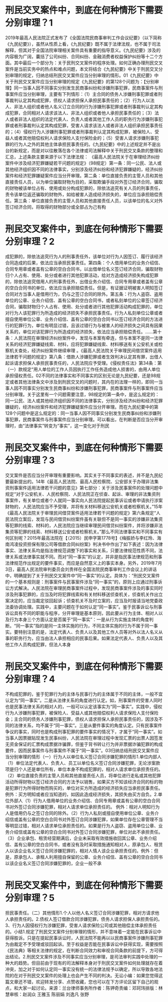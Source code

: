 # 刑民交叉案件中，到底在何种情形下需要分别审理？1

2019年最高人民法院正式发布了《全国法院民商事审判工作会议纪要》（以下简称《九民纪要》），虽然从性质上看，《九民纪要》既不属于法律法规，也不属于司法解释，但其对于全国法院审理相关案件具有重要的指导意义。《九民纪要》涉及的内容极为广阔，囊括了公司纠纷、合同纠纷、金融消费者权益保护纠纷等十二个方面。其中最后一个部分为：关于民刑交叉案件的程序处理。如何正确办理刑民交叉案件是当前实务中的热点和难点问题，本文将结合《九民纪要》中关于刑民交叉分别审理的规定，归纳总结刑民交叉案件应当分别审理的情形。01《九民纪要》中关于刑民交叉案件应当分别审理的规定《九民纪要》的第128个问题为：【分别审理】同一当事人因不同事实分别发生民商事纠纷和涉嫌刑事犯罪，民商事案件与刑事案件应当分别审理，主要有下列情形：（1）主合同的债务人涉嫌刑事犯罪或者刑事裁判认定其构成犯罪，债权人请求担保人承担民事责任的；（2）行为人以法人、非法人组织或者他人名义订立合同的行为涉嫌刑事犯罪或者刑事裁判认定其构成犯罪，合同相对人请求该法人、非法人组织或者他人承担民事责任的；（3）法人或者非法人组织的法定代表人、负责人或者其他工作人员的职务行为涉嫌刑事犯罪或者刑事裁判认定其构成犯罪，受害人请求该法人或者非法人组织承担民事责任的；（4）侵权行为人涉嫌刑事犯罪或者刑事裁判认定其构成犯罪，被保险人、受益人或者其他赔偿权利人请求保险人支付保险金的；（5）受害人请求涉嫌刑事犯罪的行为人之外的其他主体承担民事责任的。《九民纪要》中的上述规定并不是出台的新规定，而是对以往散落在各个法律或司法解释中关于刑民交叉条款的整理和汇总，上述条款主要来源于以下法律法规： 《最高人民法院关于在审理经济纠纷案件中涉及经济犯罪嫌疑若干问题的规定》（98规定）第一条：同一公民、法人或其他经济组织因不同的法律事实，分别涉及经济纠纷和经济犯罪嫌疑的，经济纠纷案件和经济犯罪嫌疑案件应当分开审理。第二条：单位直接负责的主管人员和其他直接责任人员，以为单位骗取财物为目的，采取欺骗手段对外签订经济合同，骗取的财物被该单位占有、使用或处分构成犯罪的，除依法追究有关人员的刑事责任，责令该单位返还骗取的财物外，如给被害人造成经济损失的，单位应当承担赔偿责任。第三条：单位直接负责的主管人员和其他直接责任人员，以该单位的名义对外签订经济合同，将取得的财物部分或全部占为己有构

# 刑民交叉案件中，到底在何种情形下需要分别审理？2

成犯罪的，除依法追究行为人的刑事责任外，该单位对行为人因签订、履行该经济合同造成的后果，依法应当承担民事责任。第四条：个人借用单位的业务介绍信、合同专用章或者盖有公章的空白合同书，以出借单位名义签订经济合同，骗取财物归个人占有、使用、处分或者进行其他犯罪活动，给对方造成经济损失构成犯罪的，除依法追究借用人的刑事责任外，出借业务介绍信、合同专用章或者盖有公章的空白合同书的单位，依法应当承担赔偿责任。但是，有证据证明被害人明知签订合同对方当事人是借用行为，仍与之签订合同的除外。第五条：行为人盗窃、盗用单位的公章、业务介绍信、盖有公章的空白合同书，或者私刻单位的公章签订经济合同，骗取财物归个人占有、使用、处分或者进行其他犯罪活动构成犯罪的，单位对行为人该犯罪行为所造成的经济损失不承担民事责任。行为人私刻单位公章或者擅自使用单位公章、业务介绍信、盖有公章的空白合同书以签订经济合同的方法进行的犯罪行为，单位有明显过错，且该过错行为与被害人的经济损失之间具有因果关系的，单位对该犯罪行为所造成的经济损失，依法应当承担赔偿责任。……第十条：人民法院在审理经济纠纷案件中，发现与本案有牵连，但与本案不是同一法律关系的经济犯罪嫌疑线索、材料，应将犯罪嫌疑线索、材料移送有关公安机关或检察机关查处，经济纠纷案件继续审理 。《最高人民法院关于审理民间借贷案件适用法律若干问题的规定》第八条：借款人涉嫌犯罪或者生效判决认定其有罪，出借人起诉请求担保人承担民事责任的，人民法院应予受理。《侵权责任法》第34条：第（一）款规定“用人单位的工作人员因执行工作任务造成他人损害的，由用人单位承担侵权责任。02不同的法律事实和不同事实的区别无论是九民纪要，还是98规定或者其他法律条文中涉及到刑民交叉的问题时，其内在的法理一样的，即同一当事人因不同事实分别发生民商事纠纷和涉嫌刑事犯罪，民商事案件与刑事案件应当分别审理。关于这里有一个问题需要注意，98规定的第一条中，是这么规定的：同一公民、法人或其他经济组织因不同的法律事实，分别涉及经济纠纷和经济犯罪嫌疑的，经济纠纷案件和经济犯罪嫌疑案件应当分开审理。而在九民纪要中的第128个问题中是这么规定的：同一当事人因不同事实分别发生民商事纠纷和涉嫌刑事犯罪，民商事案件与刑事案件应当分别审理。可以看出，在判断是否应当分开审理时，由“法律事实”转变为“事实”，这一变化对于刑民

# 刑民交叉案件中，到底在何种情形下需要分别审理？3

交叉案件是否应当分开审理有重要影响。其实关于不同事实的表述，并不是九民纪要最新提出的。14年《最高人民法院、最高人民检察院、公安部关于办理非法集资刑事案件适用法律若干问题的意见》第七部分：关于涉及民事案件的处理问题中规定“对于公安机关、人民检察院、人民法院正在侦查、起诉、审理的非法集资刑事案件，有关单位或者个人就同一事实向人民法院提起民事诉讼或者申请执行涉案财物的，人民法院应当不予受理，并将有关材料移送公安机关或者检察机关。”15年《最高人民法院关于审理民间借贷案件适用法律若干问题的规定》第六条规定“人民法院立案后，发现与民间借贷纠纷案件虽有关联但不是同一事实的涉嫌非法集资等犯罪的线索、材料的，人民法院应当继续审理民间借贷纠纷案件，并将涉嫌非法集资等犯罪的线索、材料移送公安或者检察机关。”那么不同法律事实和不同事实有何区别呢？2015年最高法院在【（2015）民申字第1778号】《梅振娇与李红玲、海南鸿凌投资担保有限公司等借款合同纠纷案》判决书中作出了如下表述：因为法律事实、法律关系均是指法律规范调整下的事实和关系，只要法律规范性质不同，法律关系或法律事实就不同。而对“同一事实”的认定，并非是指民事法律规范和刑事法律规范作出规定的要件事实，而应是自然意义上的事实本身。另外，2019年7月3日，最高人民法院审判委员会刘贵祥在全国法院民商事审判工作会议上的讲话中，明确提到了关于刑民交叉案件中“同一事实”的认定。具体为：“刑民交叉案件的一个基本规则是：刑事案件与民事案件涉及“同一事实”的，原则上应通过刑事诉讼方式解决。人民法院在审理民商事案件过程中，发现民商事案件涉及的事实同时涉及刑事犯罪的，应当及时将犯罪线索和有关材料移送侦查机关，侦查机关作出立案决定的，应当裁定驳回起诉；侦查机关不及时立案的，应当及时报请当地党委政法委协调处理。实践中，主要问题在于如何认定“同一事实”。鉴于民事诉讼与刑事诉讼具有不同的职能与程序，分开审理是基本原则，因此要从行为主体、相对人以及行为本身三个方面认定是否属于“同一事实”：一是从行为实施主体的角度判断。“同一事实”指的是同一主体实施的行为，不同主体实施的行为不属于同一事实。要特别注意的是，法定代表人、负责人以及其他工作人员等对外以法人名义从事的职务行为，应当由法人承担相应的民事后果。如果法定代表人、负责人以及其他工作人员构成犯罪，但法人本身

# 刑民交叉案件中，到底在何种情形下需要分别审理？4

不构成犯罪的，鉴于犯罪行为的主体与民事行为的主体属于不同的主体，一般不宜认定为“同一事实”。二是从法律关系的角度进行认定。如，刑事案件的受害人同时也是民事法律关系的相对人的，一般可以认定该事实为“同一事实”。实践中，侵权行为人涉嫌刑事犯罪，被保险人、受益人或其他赔偿权利人请求保险人支付保险金；主合同的债务人涉嫌刑事犯罪，债权人请求担保人承担民事责任的，因涉及不同的法律关系，均不属于“同一事实”。三是从要件事实的角度认定。只有民事案件争议的事实，同时也是构成刑事犯罪的要件事实的情况下，才属于“同一事实”。如当事人因票据贴现发生民事纠纷，人民法院在审理过程中发现汇票的出票人因签发无资金保证的汇票构成票据诈骗罪，但鉴于背书转让行为并非票据诈骗犯罪的构成要件，因而民事案件与刑事案件不属于“同一事实”。03归纳总结刑民交叉案件应当分别审理的情形（一）行为人以单位名义签订合同涉嫌犯罪的情形1.单位内部人（1）单位法定代表人、负责人、员工以单位名义签订合同涉嫌犯罪，无论涉案款项是归个人还是单位所有，单位本身不构成犯罪的，相对人请求单位承担责任的。（2）单位直接负责的主管人员和其他直接责任人员，将单位进行走私或其他犯罪活动所得财物以签订经济合同的方法予以销售，如果买方不知该经济合同的标的物是犯罪行为所得财物而购买的，单位对买方所造成的经济损失应当承担民事责任。例外：买方明知或者应当知道的，如因此造成经济损失，其损失由买方自负。2.单位外部人（1）行为人借用单位的业务介绍信、合同专用章或盖有公章的空白合同书对外签订合同涉嫌犯罪，相对人请求单位承担责任的。   例外：相对人明知行为人是借用仍与之签订合同的除外。（2）行为人私刻或擅自使用单位公章、业务介绍信或盖有公章的空白合同书对外签订合同涉嫌犯罪，如果单位存在公章管理不当等明显过错，相对人请求单位承担责任的。如果是行为人盗窃、盗用单位公章、业务介绍信或盖有公章的空白合同书对外签订合同涉嫌犯罪，单位对此不承担责任。（3）企业承包、租赁经营期满后，企业未采取有效措施收回其公章、业务介绍信、盖有公章的空白合同书，或者没有及时采取措施通知相对人，原承包人、租赁人以该企业名义签订合同涉嫌犯罪的，相对人情人该企业承担责任的。例外：但是，原承包人、承租人利用擅自保留的公章、业务介绍信、盖有公章的空白合同书以该企业名义签订合同涉嫌犯罪的，企业一般不承

# 刑民交叉案件中，到底在何种情形下需要分别审理？5

担民事责任。（二）其他情形1.个人以他人名义签订合同涉嫌犯罪，相对方请求他人承担责任的。2.债权人签订借款合同涉嫌犯罪，债务人请求担保人承担责任的。3、行为人因侵权行为涉嫌犯罪，受害人请求保险公司或其他赔偿主体承担责任的。小结1.规定了刑民交叉案件分别审理的情形，并不意味着一定能在民事诉讼中获得胜诉。只是在提起民事诉讼时，人民法院不能再以以民商事案件涉嫌刑事犯罪为由裁定不予受理或驳回起诉。至于权益是否能在民事诉讼中获得实现，需要按照《民法典》等相关法律的规定，在判断合同效力和审视合同条款的前提下，方可得出结论。2.刑民交叉案件涉及不同事实应当分别审理，是司法审判实践中处理的一种大的趋势。但目前由于现有的司法解释本身对于刑民交叉案件如何处理就存在着冲突，加之对于如何认定同一事实没有统一的法律法规予以确定，所以导致各地法院的在对于刑民交叉案件的处理上也会产生不同的判决。无讼小编：如果您觉得这篇文章还不错，欢迎转发分享、点赞收藏，您也可以在下方评论区留下自己的观点，和大家一起讨论。来源：兰台律师事务所作者：陈钾奇责编：邓珂玮排版：林慧审核：赵润众 王雅玉 陈丽娟 刘逸凡 张野


